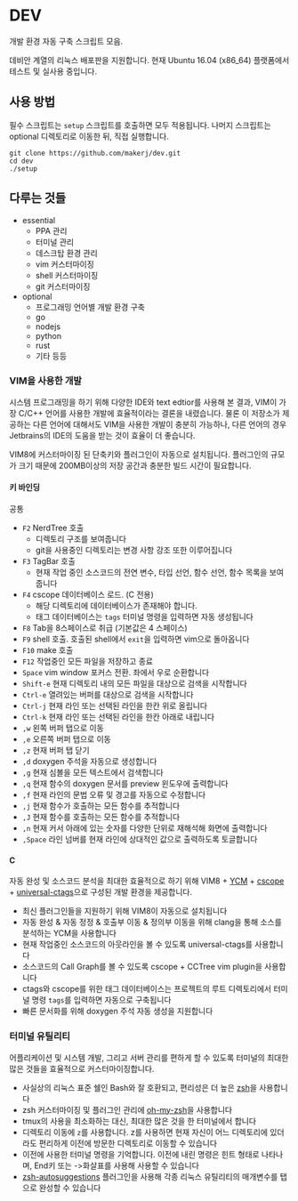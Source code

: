 # DEV
개발 환경 자동 구축 스크립트 모음.

데비안 계열의 리눅스 배포판을 지원합니다. 현재 Ubuntu 16.04 (x86_64) 플랫폼에서 테스트 및 실사용 중입니다.

## 사용 방법
필수 스크립트는 `setup` 스크립트를 호출하면 모두 적용됩니다. 나머지 스크립트는 optional 디렉토리로 이동한 뒤, 직접 실행합니다.
```
git clone https://github.com/makerj/dev.git
cd dev
./setup
```

## 다루는 것들
- essential
  - PPA 관리
  - 터미널 관리
  - 데스크탑 환경 관리
  - vim 커스터마이징
  - shell 커스터마이징
  - git 커스터마이징
- optional
  - 프로그래밍 언어별 개발 환경 구축
  - go
  - nodejs
  - python
  - rust
  - 기타 등등

### VIM을 사용한 개발
시스템 프로그래밍을 하기 위해 다양한 IDE와 text edtior를 사용해 본 결과, VIM이 가장 C/C++ 언어를 사용한 개발에 효율적이라는 결론을 내렸습니다.
물론 이 저장소가 제공하는 다른 언어에 대해서도 VIM을 사용한 개발이 충분히 가능하나, 다른 언어의 경우 Jetbrains의 IDE의 도움을 받는 것이 효율이 더 좋습니다.

VIM8에 커스터마이징 된 단축키와 플러그인이 자동으로 설치됩니다. 플러그인의 규모가 크기 때문에 200MB이상의 저장 공간과 충분한 빌드 시간이 필요합니다.

#### 키 바인딩
공통
- `F2` NerdTree 호출
  - 디렉토리 구조를 보여줍니다
  - git을 사용중인 디렉토리는 변경 사항 강조 또한 이루어집니다
- `F3` TagBar 호출
  - 현재 작업 중인 소스코드의 전연 변수, 타입 선언, 함수 선언, 함수 목록을 보여줍니다
- `F4` cscope 데이터베이스 로드. (C 전용)
  - 해당 디렉토리에 데이터베이스가 존재해야 합니다.
  - 태그 데이터베이스는 `tags` 터미널 명령을 입력하면 자동 생성됩니다
- `F8` Tab을 8스페이스로 취급 (기본값은 4 스페이스)
- `F9` shell 호출. 호출된 shell에서 `exit`을 입력하면 vim으로 돌아옵니다
- `F10` make 호출
- `F12` 작업중인 모든 파일을 저장하고 종료
- `Space` vim window 포커스 전환. 좌에서 우로 순환합니다
- `Shift-e` 현재 디렉토리 내의 모든 파일을 대상으로 검색을 시작합니다
- `Ctrl-e` 열려있는 버퍼를 대상으로 검색을 시작합니다
- `Ctrl-j` 현재 라인 또는 선택된 라인을 한칸 위로 올립니다
- `Ctrl-k` 현재 라인 또는 선택된 라인을 한칸 아래로 내립니다
- `,w` 왼쪽 버퍼 탭으로 이동
- `,e` 오른쪽 버퍼 탭으로 이동
- `,z` 현재 버퍼 탭 닫기
- `,d` doxygen 주석을 자동으로 생성합니다
- `,g` 현재 심볼을 모든 텍스트에서 검색합니다
- `,q` 현재 함수의 doxygen 문서를 preview 윈도우에 출력합니다
- `,f` 현재 라인의 문법 오류 및 경고를 자동으로 수정합니다
- `,j` 현재 함수가 호출하는 모든 함수를 추적합니다
- `,J` 현재 함수를 호출하는 모든 함수를 추적합니다
- `,n` 현재 커서 아래에 있는 숫자를 다양한 단위로 재해석해 화면에 출력합니다
- `,Space` 라인 넘버를 현재 라인에 상대적인 값으로 출력하도록 토글합니다


#### C
자동 완성 및 소스코드 분석을 최대한 효율적으로 하기 위해 VIM8 + [YCM](https://github.com/Valloric/YouCompleteMe) + [cscope](http://cscope.sourceforge.net/) + [universal-ctags](https://github.com/universal-ctags/ctags)으로 구성된 개발 환경을 제공합니다.
- 최신 플러그인들을 지원하기 위해 VIM8이 자동으로 설치됩니다
- 자동 완성 & 자동 정정 & 호출부 이동 & 정의부 이동을 위해 clang을 통해 소스를 분석하는 YCM을 사용합니다
- 현재 작업중인 소스코드의 아웃라인을 볼 수 있도록 universal-ctags를 사용합니다
- 소스코드의 Call Graph를 볼 수 있도록 cscope + CCTree vim plugin을 사용합니다
- ctags와 cscope를 위한 태그 데이터베이스는 프로젝트의 루트 디렉토리에서 터미널 명령 `tags`를 입력하면 자동으로 구축됩니다
- 빠른 문서화를 위해 doxygen 주석 자동 생성을 지원합니다


### 터미널 유틸리티
어플리케이션 및 시스템 개발, 그리고 서버 관리를 편하게 할 수 있도록 터미널의 최대한 많은 것들을 효율적으로 커스터마이징합니다. 
- 사실상의 리눅스 표준 쉘인 Bash와 잘 호환되고, 편리성은 더 높은 [zsh](http://www.zsh.org/)을 사용합니다
- zsh 커스터마이징 및 플러그인 관리에 [oh-my-zsh](http://ohmyz.sh/)을 사용합니다
- tmux의 사용을 최소화하는 대신, 최대한 많은 것을 한 터미널에서 합니다
- 디렉토리 이동에 `z`를 사용합니다. z를 사용하면 현재 자신이 어느 디렉토리에 있더라도 편리하게 이전에 방문한 디렉토리로 이동할 수 있습니다
- 이전에 사용한 터미널 명령을 기억합니다. 이전에 내린 명령은 힌트 형태로 나타나며, End키 또는 ->화살표를 사용해 사용할 수 있습니다
- [zsh-autosuggestions](https://github.com/zsh-users/zsh-autosuggestions) 플러그인을 사용해 각종 리눅스 유틸리티의 매개변수를 탭으로 완성할 수 있습니다

